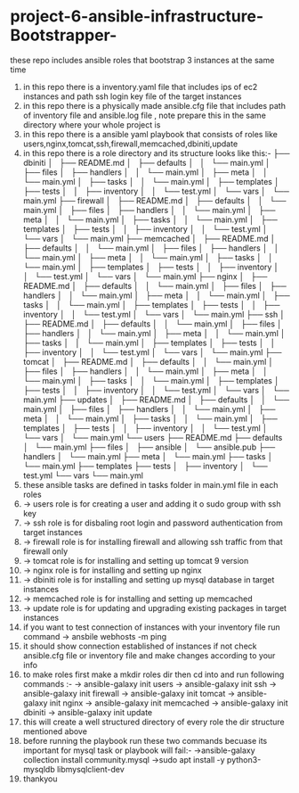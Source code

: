 # project-6-ansible-infrastructure-Bootstrapper-
these repo includes ansible roles that bootstrap 3 instances at the same time 
1. in this repo there is a inventory.yaml file that includes ips of ec2 instances and path ssh login key file of the target instances
2. in this repo there is a physically made ansible.cfg file that includes path of inventory file and ansible.log file , note prepare this in the same directory where your whole project is
3. in this repo there is a ansible yaml playbook that consists of roles like users,nginx,tomcat,ssh,firewall,memcached,dbiniti,update
4. in this repo there is a role directory and its structure looks like this:-
   ├── dbiniti
│   ├── README.md
│   ├── defaults
│   │   └── main.yml
│   ├── files
│   ├── handlers
│   │   └── main.yml
│   ├── meta
│   │   └── main.yml
│   ├── tasks
│   │   └── main.yml
│   ├── templates
│   ├── tests
│   │   ├── inventory
│   │   └── test.yml
│   └── vars
│       └── main.yml
├── firewall
│   ├── README.md
│   ├── defaults
│   │   └── main.yml
│   ├── files
│   ├── handlers
│   │   └── main.yml
│   ├── meta
│   │   └── main.yml
│   ├── tasks
│   │   └── main.yml
│   ├── templates
│   ├── tests
│   │   ├── inventory
│   │   └── test.yml
│   └── vars
│       └── main.yml
├── memcached
│   ├── README.md
│   ├── defaults
│   │   └── main.yml
│   ├── files
│   ├── handlers
│   │   └── main.yml
│   ├── meta
│   │   └── main.yml
│   ├── tasks
│   │   └── main.yml
│   ├── templates
│   ├── tests
│   │   ├── inventory
│   │   └── test.yml
│   └── vars
│       └── main.yml
├── nginx
│   ├── README.md
│   ├── defaults
│   │   └── main.yml
│   ├── files
│   ├── handlers
│   │   └── main.yml
│   ├── meta
│   │   └── main.yml
│   ├── tasks
│   │   └── main.yml
│   ├── templates
│   ├── tests
│   │   ├── inventory
│   │   └── test.yml
│   └── vars
│       └── main.yml
├── ssh
│   ├── README.md
│   ├── defaults
│   │   └── main.yml
│   ├── files
│   ├── handlers
│   │   └── main.yml
│   ├── meta
│   │   └── main.yml
│   ├── tasks
│   │   └── main.yml
│   ├── templates
│   ├── tests
│   │   ├── inventory
│   │   └── test.yml
│   └── vars
│       └── main.yml
├── tomcat
│   ├── README.md
│   ├── defaults
│   │   └── main.yml
│   ├── files
│   ├── handlers
│   │   └── main.yml
│   ├── meta
│   │   └── main.yml
│   ├── tasks
│   │   └── main.yml
│   ├── templates
│   ├── tests
│   │   ├── inventory
│   │   └── test.yml
│   └── vars
│       └── main.yml
├── updates
│   ├── README.md
│   ├── defaults
│   │   └── main.yml
│   ├── files
│   ├── handlers
│   │   └── main.yml
│   ├── meta
│   │   └── main.yml
│   ├── tasks
│   │   └── main.yml
│   ├── templates
│   ├── tests
│   │   ├── inventory
│   │   └── test.yml
│   └── vars
│       └── main.yml
└── users
    ├── README.md
    ├── defaults
    │   └── main.yml
    ├── files
    │   ├── ansible
    │   └── ansible.pub
    ├── handlers
    │   └── main.yml
    ├── meta
    │   └── main.yml
    ├── tasks
    │   └── main.yml
    ├── templates
    ├── tests
    │   ├── inventory
    │   └── test.yml
    └── vars
        └── main.yml
5. these ansible tasks are defined in tasks folder in main.yml file in each roles
6. -> users role is for creating a user and adding it o sudo group with ssh key
7. -> ssh role is for disbaling root login and password authentication from target instances
8. -> firewall role is for installing firewall and allowing ssh traffic from that firewall only
9. -> tomcat role is for installing and setting up tomcat 9 version
10. -> nginx role is for installing and setting up nginx
11. -> dbiniti role is for installing and setting up mysql database in target instances
12. -> memcached role is for installing and setting up memcached
13. -> update role is for updating and upgrading existing packages in target instances
14. if you want to test connection of instances with your inventory file run command -> ansbile webhosts -m ping
15. it should show connection established of instances if not check ansible.cfg file or inventory file and make changes according to your info
16. to make roles first make a mkdir roles dir then cd into and run following commands :-
    -> ansible-galaxy init users
    -> ansible-galaxy init ssh
    -> ansible-galaxy init firewall
    -> ansible-galaxy init tomcat
    -> ansible-galaxy init nginx
    -> ansible-galaxy init memcached
    -> ansible-galaxy init dbiniti
    -> ansible-galaxy init update
17. this will create a well structured directory of every role the dir structure mentioned above
18. before running the playbook run these two commands becuase its important for mysql task or playbook will fail:-
    ->ansible-galaxy collection install community.mysql
    ->sudo apt install -y python3-mysqldb libmysqlclient-dev
19. thankyou
